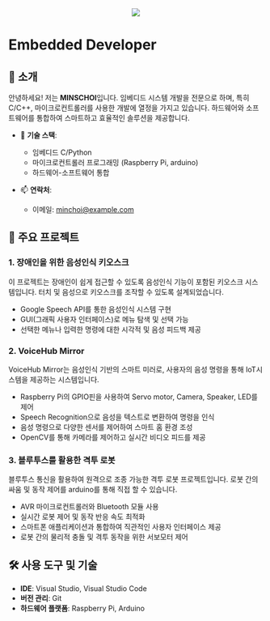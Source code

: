 <div align="center">
  <img src="https://capsule-render.vercel.app/api?type=rounded&color=CFFFE5&height=200&section=header&text=MINSCHOI&fontSize=90" />
</div>

# Embedded Developer

## 👋 소개
안녕하세요! 저는 **MINSCHOI**입니다. 임베디드 시스템 개발을 전문으로 하며, 특히 C/C++, 마이크로컨트롤러를 사용한 개발에 열정을 가지고 있습니다. 하드웨어와 소프트웨어를 통합하여 스마트하고 효율적인 솔루션을 제공합니다.

- 🔧 **기술 스택**:
  - 임베디드 C/Python
  - 마이크로컨트롤러 프로그래밍 (Raspberry Pi, arduino)
  - 하드웨어-소프트웨어 통합

- 📫 **연락처**:
  - 이메일: minchoi@example.com

## 🚀 주요 프로젝트

### 1. **장애인을 위한 음성인식 키오스크**
이 프로젝트는 장애인이 쉽게 접근할 수 있도록 음성인식 기능이 포함된 키오스크 시스템입니다. 터치 및 음성으로 키오스크를 조작할 수 있도록 설계되었습니다.

- Google Speech API를 통한 음성인식 시스템 구현
- GUI(그래픽 사용자 인터페이스)로 메뉴 탐색 및 선택 가능
- 선택한 메뉴나 입력한 명령에 대한 시각적 및 음성 피드백 제공

### 2. **VoiceHub Mirror**
VoiceHub Mirror는 음성인식 기반의 스마트 미러로, 사용자의 음성 명령을 통해 IoT시스템을 제공하는 시스템입니다.

- Raspberry Pi의 GPIO핀을 사용하여 Servo motor, Camera, Speaker, LED를 제어
- Speech Recognition으로 음성을 텍스트로 변환하여 명령을 인식
- 음성 명령으로 다양한 센서를 제어하여 스마트 홈 환경 조성
- OpenCV를 통해 카메라를 제어하고 실시간 비디오 피드를 제공

### 3. **블루투스를 활용한 격투 로봇**
블루투스 통신을 활용하여 원격으로 조종 가능한 격투 로봇 프로젝트입니다. 로봇 간의 싸움 및 동작 제어를 arduino를 통해 직접 할 수 있습니다.

- AVR 마이크로컨트롤러와 Bluetooth 모듈 사용
- 실시간 로봇 제어 및 동작 반응 속도 최적화
- 스마트폰 애플리케이션과 통합하여 직관적인 사용자 인터페이스 제공
- 로봇 간의 물리적 충돌 및 격투 동작을 위한 서보모터 제어

## 🛠 사용 도구 및 기술

- **IDE**: Visual Studio, Visual Studio Code
- **버전 관리**: Git
- **하드웨어 플랫폼**: Raspberry Pi, Arduino
